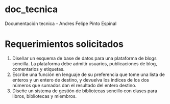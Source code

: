 # doc_tecnica
Documentación tecnica - Andres Felipe Pinto Espinal

# Requerimientos solicitados

1. Diseñar un esquema de base de datos para una plataforma de blogs sencilla. La
plataforma debe admitir usuarios, publicaciones de blog, comentarios y etiquetas.
2. Escribe una función en lenguaje de su preferencia que tome una lista de enteros y un
entero de destino, y devuelva los índices de los dos números que sumados dan el resultado
del entero destino.
3. Diseñe un sistema de gestión de bibliotecas sencillo con clases para libros, bibliotecas y
miembros.